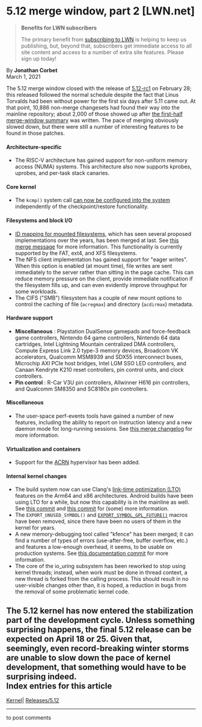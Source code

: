 # 5.12 merge window, part 2 [LWN.net]

> **Benefits for LWN subscribers**
> 
> The primary benefit from [subscribing to LWN](/Promo/nst-nag5/subscribe) is helping to keep us publishing, but, beyond that, subscribers get immediate access to all site content and access to a number of extra site features. Please sign up today! 

By **Jonathan Corbet**  
March 1, 2021 

The 5.12 merge window closed with the release of [5.12-rc1](/ml/linux-kernel/CAHk-=wjUzNbTuRCAv80vyD1dXEEaefdpRi23J+suSaognBoV8A@mail.gmail.com/) on February 28; this released followed the normal schedule despite the fact that Linus Torvalds had been without power for the first six days after 5.11 came out. At that point, 10,886 non-merge changesets had found their way into the mainline repository; about 2,000 of those showed up after [the first-half merge-window summary](/Articles/847057/) was written. The pace of merging obviously slowed down, but there were still a number of interesting features to be found in those patches. 

#### Architecture-specific

  * The RISC-V architecture has gained support for non-uniform memory access (NUMA) systems. This architecture also now supports kprobes, uprobes, and per-task stack canaries. 



#### Core kernel

  * The `kcmp()` system call [can now be configured into the system](/Articles/845448/) independently of the checkpoint/restore functionality. 



#### Filesystems and block I/O

  * [ID mapping for mounted filesystems](/Articles/837566/), which has seen several proposed implementations over the years, has been merged at last. See [this merge message](https://git.kernel.org/linus/7d6beb71da3c) for more information. This functionality is currently supported by the FAT, ext4, and XFS filesystems. 
  * The NFS client implementation has gained support for "eager writes". When this option is enabled (at mount time), file writes are sent immediately to the server rather than sitting in the page cache. This can reduce memory pressure on the client, provide immediate notification if the filesystem fills up, and can even evidently improve throughput for some workloads. 
  * The CIFS ("SMB") filesystem has a couple of new mount options to control the caching of file (`acregmax`) and directory (`acdirmax`) metadata. 



#### Hardware support

  * **Miscellaneous** : Playstation DualSense gamepads and force-feedback game controllers, Nintendo 64 game controllers, Nintendo 64 data cartridges, Intel Lightning Mountain centralized DMA controllers, Compute Express Link 2.0 type-3 memory devices, Broadcom VK accelerators, Qualcomm MSM8939 and SDX55 interconnect buses, Microchip AXI PCIe host bridges, Intel LGM SSO LED controllers, and Canaan Kendryte K210 reset controllers, pin control units, and clock controllers. 
  * **Pin control** : R-Car V3U pin controllers, Allwinner H616 pin controllers, and Qualcomm SM8350 and SC8180x pin controllers. 



#### Miscellaneous

  * The user-space perf-events tools have gained a number of new features, including the ability to report on instruction latency and a new daemon mode for long-running sessions. See [this merge changelog](https://git.kernel.org/linus/3a36281a1719) for more information. 



#### Virtualization and containers

  * Support for the [ACRN](https://projectacrn.org/) hypervisor has been added. 



#### Internal kernel changes

  * The build system now can use Clang's [link-time optimization (LTO)](https://llvm.org/docs/LinkTimeOptimization.html) features on the Arm64 and x86 architectures. Android builds have been using LTO for a while, but now this capability is in the mainline as well. See [this commit](https://git.kernel.org/linus/79db4d2293eb) and [this commit](https://git.kernel.org/linus/dc5723b02e52) for (some) more information. 
  * The `EXPORT_UNUSED_SYMBOL()` and [`EXPORT_SYMBOL_GPL_FUTURE()`](/Articles/171838/) macros have been removed, since there have been no users of them in the kernel for years. 
  * A new memory-debugging tool called "kfence" has been merged; it can find a number of types of errors (use-after-free, buffer overflow, etc.) and features a low-enough overhead, it seems, to be usable on production systems. See [this documentation commit](https://git.kernel.org/linus/10efe55f883f) for more information. 
  * The core of the io_uring subsystem has been reworked to stop using kernel threads; instead, when work must be done in thread context, a new thread is forked from the calling process. This should result in no user-visible changes other than, it is hoped, a reduction in bugs from the removal of some problematic kernel code. 



The 5.12 kernel has now entered the stabilization part of the development cycle. Unless something surprising happens, the final 5.12 release can be expected on April 18 or 25. Given that, seemingly, even record-breaking winter storms are unable to slow down the pace of kernel development, that something would have to be surprising indeed.  
Index entries for this article  
---  
[Kernel](/Kernel/Index)| [Releases/5.12](/Kernel/Index#Releases-5.12)  
  


* * *

to post comments 

